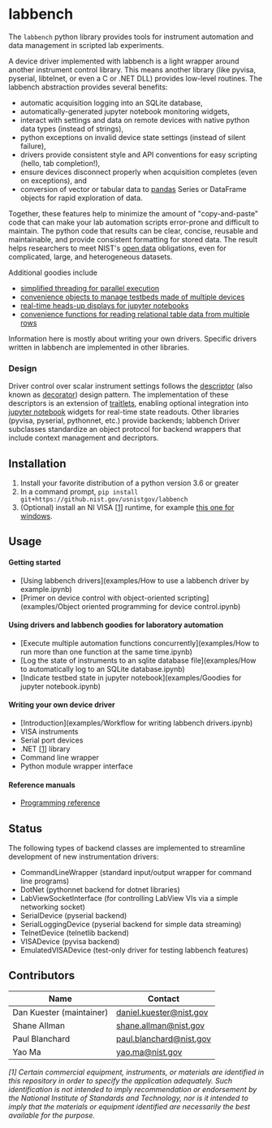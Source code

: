 # labbench
The `labbench` python library provides tools for instrument automation and data management in scripted lab experiments.

A device driver implemented with labbench is a light wrapper around another instrument control library.
This means another library (like pyvisa, pyserial, libtelnet, or even a C or .NET DLL) provides low-level routines. The labbench
abstraction provides several benefits:

* automatic acquisition logging into an SQLite database,
* automatically-generated jupyter notebook monitoring widgets,
* interact with settings and data on remote devices with native python data types (instead of strings),
* python exceptions on invalid device state settings (instead of silent failure),
* drivers provide consistent style and API conventions for easy scripting (hello, tab completion!),
* ensure devices disconnect properly when acquisition completes (even on exceptions), and
* conversion of vector or tabular data to [pandas](pandas.pydata.org) Series or DataFrame objects for rapid exploration of data.

Together, these features help to minimize the amount of "copy-and-paste" code that can make your lab automation scripts error-prone and difficult to maintain.
The python code that results can be clear, concise, reusable and maintainable, and
provide consistent formatting for stored data.
The result helps researchers to meet NIST's
[open data](https://www.nist.gov/open) obligations, even for complicated, large,
and heterogeneous datasets.

Additional goodies include 
* [simplified threading for parallel execution](http://pages.nist.gov/labbench/labbench.html#labbench.util.concurrently)
* [convenience objects to manage testbeds made of multiple devices](http://pages.nist.gov/labbench/labbench.html#labbench.util.Testbed)
* [real-time heads-up displays for jupyter notebooks](http://pages.nist.gov/labbench/labbench.html#module-labbench.notebooks)
* [convenience functions for reading relational table data from multiple rows](http://pages.nist.gov/labbench/labbench.html#labbench.data.read_relational)

Information here is mostly about writing your own drivers. Specific drivers written in labbench are implemented in other libraries.

### Design
Driver control over scalar instrument settings follows the [descriptor](https://docs.python.org/3/howto/descriptor.html)
(also known as [decorator](https://en.wikipedia.org/wiki/Decorator_pattern)) design pattern.
The implementation of these descriptors is an extension of [traitlets](https://github.com/ipython/traitlets),
enabling optional integration into [jupyter notebook](http://jupyter.org/) widgets
for real-time state readouts.
Other libraries (pyvisa, pyserial, pythonnet, etc.) provide backends;
labbench Driver subclasses standardize an object protocol for backend wrappers that include context management and decriptors.

## Installation
1. Install your favorite distribution of a python version 3.6 or greater
2. In a command prompt, `pip install git+https://github.nist.gov/usnistgov/labbench`
3. (Optional) install an NI VISA [[1](#myfootnote1)] runtime, for example [this one for windows](http://download.ni.com/support/softlib/visa/NI-VISA/16.0/Windows/NIVISA1600runtime.exe).

## Usage
#### Getting started
* [Using labbench drivers](examples/How to use a labbench driver by example.ipynb)
* [Primer on device control with object-oriented scripting](examples/Object oriented programming for device control.ipynb)

#### Using drivers and labbench goodies for laboratory automation
* [Execute multiple automation functions concurrently](examples/How to run more than one function at the same time.ipynb)
* [Log the state of instruments to an sqlite database file](examples/How to automatically log to an SQLite database.ipynb)
* [Indicate testbed state in jupyter notebook](examples/Goodies for jupyter notebook.ipynb)

#### Writing your own device driver
* [Introduction](examples/Workflow for writing labbench drivers.ipynb)
* VISA instruments
* Serial port devices
* .NET [[1](#myfootnote1)] library
* Command line wrapper
* Python module wrapper interface

#### Reference manuals
* [Programming reference](http://pages.nist.gov/labbench)

## Status
The following types of backend classes are implemented to streamline development of new instrumentation drivers:
* CommandLineWrapper (standard input/output wrapper for command line programs)
* DotNet (pythonnet backend for dotnet libraries)
* LabViewSocketInterface (for controlling LabView VIs via a simple networking socket)
* SerialDevice (pyserial backend)
* SerialLoggingDevice (pyserial backend for simple data streaming)
* TelnetDevice (telnetlib backend)
* VISADevice (pyvisa backend)
* EmulatedVISADevice (test-only driver for testing labbench features)

## Contributors
|Name|Contact|
|---|---|
|Dan Kuester (maintainer)|<daniel.kuester@nist.gov>|
|Shane Allman|shane.allman@nist.gov|
|Paul Blanchard|paul.blanchard@nist.gov|
|Yao Ma|<yao.ma@nist.gov>|

_<a name="myfootnote1">[1]</a> Certain commercial equipment, instruments, or
materials are identified in this repository in order to specify the application
adequately. Such identification is not intended to imply recommendation
or endorsement by the National Institute of Standards and Technology, nor is it
intended to imply that the materials or equipment identified are necessarily the
best available for the purpose._
